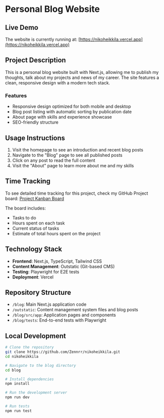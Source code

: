# Personal Blog Website

## Live Demo

The website is currently running at: [https://nikoheikkila.vercel.app](https://nikoheikkila.vercel.app)

## Project Description

This is a personal blog website built with Next.js, allowing me to publish my thoughts, talk about my projects and news of my career. The site features a clean, responsive design with a modern tech stack.

### Features

- Responsive design optimized for both mobile and desktop
- Blog post listing with automatic sorting by publication date
- About page with skills and experience showcase
- SEO-friendly structure

## Usage Instructions

1. Visit the homepage to see an introduction and recent blog posts
2. Navigate to the "Blog" page to see all published posts
3. Click on any post to read the full content
4. Visit the "About" page to learn more about me and my skills

## Time Tracking

To see detailed time tracking for this project, check my GitHub Project board: [Project Kanban Board](https://github.com/users/Zennrr/projects/2)

The board includes:

- Tasks to do
- Hours spent on each task
- Current status of tasks
- Estimate of total hours spent on the project

## Technology Stack

- **Frontend**: Next.js, TypeScript, Tailwind CSS
- **Content Management**: Outstatic (Git-based CMS)
- **Testing**: Playwright for E2E tests
- **Deployment**: Vercel

## Repository Structure

- `/blog`: Main Next.js application code
- `/outstatic`: Content management system files and blog posts
- `/blog/src/app`: Application pages and components
- `/blog/tests`: End-to-end tests with Playwright

## Local Development

```bash
# Clone the repository
git clone https://github.com/Zennrr/nikoheikkila.git
cd nikoheikkila

# Navigate to the blog directory
cd blog

# Install dependencies
npm install

# Run the development server
npm run dev

# Run tests
npm run test
```
